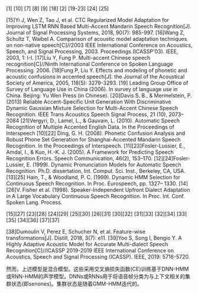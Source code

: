 <attachment contentEditable="false" data-atts="%5B%5D" data-aid=".atts-e6117fb0-f64d-4157-8ac8-5abcbf3a8c49"></attachment>

[1]
[10]
[7]
[8]
[9]
[18]
[2]
[19-23]
[24]
[25]

[15]Yi J, Wen Z, Tao J, et al. CTC Regularized Model Adaptation for Improving LSTM RNN Based Multi-Accent Mandarin Speech Recognition[J]. Journal of Signal Processing Systems, 2018, 90(7): 985-997.
[16]Wang Z, Schultz T, Waibel A. Comparison of acoustic model adaptation techniques on non-native speech[C]//2003 IEEE International Conference on Acoustics, Speech, and Signal Processing, 2003. Proceedings.(ICASSP'03). IEEE, 2003, 1: I-I.
[17]Liu Y, Fung P. Multi-accent Chinese speech recognition[C]//Ninth International Conference on Spoken Language Processing. 2006.
[18]Fung P, Liu Y. Effects and modeling of phonetic and acoustic confusions in accented speech[J]. the Journal of the Acoustical Society of America, 2005, 118(5): 3279-3293.
[19] Leading Group Office of Survey of Language Use in China (2006).
In survey of language use in China. Beijing: Yu Wen Press (in
Chinese).
[20]Davis S. B., & Mermelstein, P. (2013) Reliable Accent-Specific
Unit Generation With Discriminative Dynamic Gaussian Mixture
Selection for Multi-Accent Chinese Speech Recognition. IEEE
Trans Acoustics Speech Signal Process, 21 (10), 2073–2084
[21]Vergyri, D., Lamel, L., & Gauvain, L. (2010). Automatic Speech
Recognition of Multiple Accented English Data. In the Proceedings
of Interspeech
[10][22] Ding, G. H. (2008). Phonetic Confusion Analysis and Robust
Phone Set Generation for Shanghai-Accented Mandarin Speech
Recognition. In the Proceedings of Interspeech.
[11][23]Fosler-Lussier, E., Amdal, I., & Kuo, H.-K. J. (2005). A Framework
for Predicting Speech Recognition Errors. Speech Communication,
46(2), 153–170.
[12][24]Fosler-Lussier, E. (1999). Dynamic Pronunciation Models for
Automatic Speech Recognition. Ph.D. dissertation, Int. Comput.
Sci. Inst., Berkeley, CA, USA.
[13][25] Hain, T., & Woodland, P. C. (1999). Dynamic HMM Selection for
Continuous Speech Recognition. In Proc. Eurospeech, pp. 1327–
1330.
[14][26]V. Fisher et al. (1998). Speaker-Independent Upfront Dialect
Adaptation in A Large Vocabulary Continuous Speech
Recognition. In Proc. Int. Conf. Spoken Lang. Process.

[15][27]
[23][28]
[24][29]
[25][30]
[26][31]
[30][32]
[31][33]
[32][34]
[33][35]
[34][36]
[37][37]

[38]Dumoulin V, Perez E, Schucher N, et al. Feature-wise transformations[J]. Distill, 2018, 3(7): e11.
[39]Yoo S, Song I, Bengio Y. A Highly Adaptive Acoustic Model for Accurate Multi-dialect Speech Recognition[C]//ICASSP 2019-2019 IEEE International Conference on Acoustics, Speech and Signal Processing (ICASSP). IEEE, 2019: 5716-5720.




然而，上述模型是混合模型。这些采用交叉熵损失函数(CE)训练基于DNN-HMM或RNN-HMM的声学模型。DNNs或RNNs用于将语音帧分类为与上下文相关的集群状态(即senones)。集群状态是随着GMM-HMM迭代的。